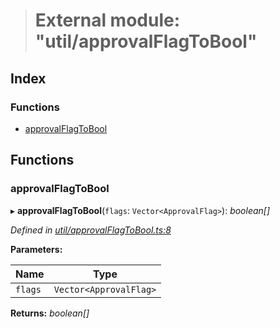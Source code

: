 > # External module: "util/approvalFlagToBool"

## Index

### Functions

* [approvalFlagToBool](_util_approvalflagtobool_.md#approvalflagtobool)

## Functions

###  approvalFlagToBool

▸ **approvalFlagToBool**(`flags`: `Vector<ApprovalFlag>`): *boolean[]*

*Defined in [util/approvalFlagToBool.ts:8](https://github.com/polkadot-js/api/blob/43ca02b/packages/api-derive/src/util/approvalFlagToBool.ts#L8)*

**Parameters:**

Name | Type |
------ | ------ |
`flags` | `Vector<ApprovalFlag>` |

**Returns:** *boolean[]*